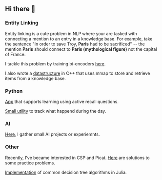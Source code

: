 ## Hi there 👋

### Entity Linking

Entity linking is a cute problem in NLP where your are tasked with connecting a mention to an entry in a knowledge base. For example, take the sentence "In order to save Troy, **Paris** had to be sacrificed" -- the mention **Paris** should connect to **Paris (mythological figure)** not the capital of France. 

I tackle this problem by training bi-encoders [here](https://github.com/Yokto13/mel).

I also wrote a [datastructure](https://github.com/ufal/linpipe/tree/kbelik) in C++ that uses mmap to store and retrieve items from a knowledge base.

### Python

[App](https://github.com/Yokto13/Sphinx) that supports learning using active recall questions.

[Small utility](https://github.com/Yokto13/daily-tracker) to track what happend during the day.

### AI

[Here](https://github.com/Yokto13/AI), I gather small AI projects or experiemnts.

### Other

Recently, I've became interested in CSP and Picat. [Here](https://github.com/Yokto13/picat-learning) are solutions to some practice problems.

[Implementation](https://github.com/Yokto13/Strom.jl) of common decision tree algorithms in Julia.




<!--
**Yokto13/Yokto13** is a ✨ _special_ ✨ repository because its `README.md` (this file) appears on your GitHub profile.

Here are some ideas to get you started:

- 🔭 I’m currently working on ...
- 🌱 I’m currently learning ...
- 👯 I’m looking to collaborate on ...
- 🤔 I’m looking for help with ...
- 💬 Ask me about ...
- 📫 How to reach me: ...
- 😄 Pronouns: ...
- ⚡ Fun fact: ...
-->
